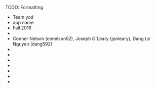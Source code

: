 TODO: Formatting

- Team yod
- app name
- Fall 2016
-
- Conner Nelson (cenelson52), Joseph O'Leary (jpoleary), Dang Le Nguyen (dang592)
-
-
-
-
-
-
-

